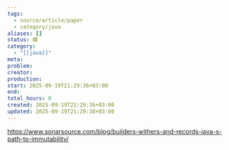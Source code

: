 ```yaml
---
tags:
  - source/article/paper
  - category/java
aliases: []
status: 🟥
category:
  - "[[java]]"
meta: 
problem: 
creator: 
production: 
start: 2025-09-19T21:29:36+03:00
end: 
total_hours: 0
created: 2025-09-19T21:29:36+03:00
updated: 2025-09-19T21:29:38+03:00
---
```


https://www.sonarsource.com/blog/builders-withers-and-records-java-s-path-to-immutability/
